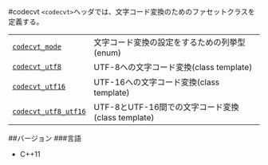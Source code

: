 #codecvt
`<codecvt>`ヘッダでは、文字コード変換のためのファセットクラスを定義する。

| | |
|---------------------------------------------------------------------------------------------------------------------------|-----------------------------------------------------------------|
| [`codecvt_mode`](./codecvt/codecvt_mode.md) | 文字コード変換の設定をするための列挙型(enum) |
| [`codecvt_utf8`](./codecvt/codecvt_utf8.md) | UTF-8への文字コード変換(class template) |
| [`codecvt_utf16`](./codecvt/codecvt_utf16.md) | UTF-16への文字コード変換(class template) |
| [`codecvt_utf8_utf16`](./codecvt/codecvt_utf8_utf16.md) | UTF-8とUTF-16間での文字コード変換(class template) |

##バージョン
###言語
- C++11

